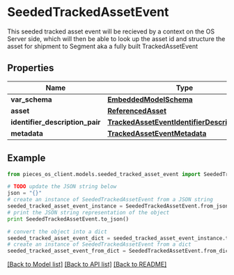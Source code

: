 # SeededTrackedAssetEvent

This seeded tracked asset event will be recieved by a context on the OS Server side, which will then be able to look up the asset id and structure the asset for shipment to Segment aka a fully built TrackedAssetEvent

## Properties
Name | Type | Description | Notes
------------ | ------------- | ------------- | -------------
**var_schema** | [**EmbeddedModelSchema**](EmbeddedModelSchema.md) |  | [optional] 
**asset** | [**ReferencedAsset**](ReferencedAsset.md) |  | 
**identifier_description_pair** | [**TrackedAssetEventIdentifierDescriptionPairs**](TrackedAssetEventIdentifierDescriptionPairs.md) |  | 
**metadata** | [**TrackedAssetEventMetadata**](TrackedAssetEventMetadata.md) |  | [optional] 

## Example

```python
from pieces_os_client.models.seeded_tracked_asset_event import SeededTrackedAssetEvent

# TODO update the JSON string below
json = "{}"
# create an instance of SeededTrackedAssetEvent from a JSON string
seeded_tracked_asset_event_instance = SeededTrackedAssetEvent.from_json(json)
# print the JSON string representation of the object
print SeededTrackedAssetEvent.to_json()

# convert the object into a dict
seeded_tracked_asset_event_dict = seeded_tracked_asset_event_instance.to_dict()
# create an instance of SeededTrackedAssetEvent from a dict
seeded_tracked_asset_event_from_dict = SeededTrackedAssetEvent.from_dict(seeded_tracked_asset_event_dict)
```
[[Back to Model list]](../README.md#documentation-for-models) [[Back to API list]](../README.md#documentation-for-api-endpoints) [[Back to README]](../README.md)


